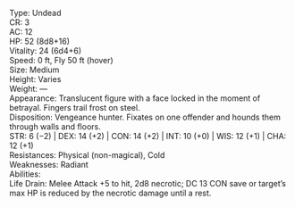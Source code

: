 Type: Undead  
CR: 3  
AC: 12  
HP: 52 (8d8+16)  
Vitality: 24 (6d4+6)  
Speed: 0 ft, Fly 50 ft (hover)  
Size: Medium  
Height: Varies  
Weight: —  
Appearance: Translucent figure with a face locked in the moment of betrayal. Fingers trail frost on steel.  
Disposition: Vengeance hunter. Fixates on one offender and hounds them through walls and floors.  
STR: 6 (−2) | DEX: 14 (+2) | CON: 14 (+2) | INT: 10 (+0) | WIS: 12 (+1) | CHA: 12 (+1)  
Resistances: Physical (non-magical), Cold  
Weaknesses: Radiant  
Abilities:  
Life Drain: Melee Attack +5 to hit, 2d8 necrotic; DC 13 CON save or target’s max HP is reduced by the necrotic damage until a rest.